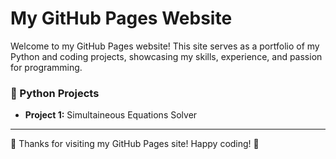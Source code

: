 # My GitHub Pages Website

Welcome to my GitHub Pages website! This site serves as a portfolio of my Python and coding projects, showcasing my skills, experience, and passion for programming.

### 🐍 Python Projects
- **Project 1:** Simultaineous Equations Solver

---
🚀 Thanks for visiting my GitHub Pages site! Happy coding! 🎯

